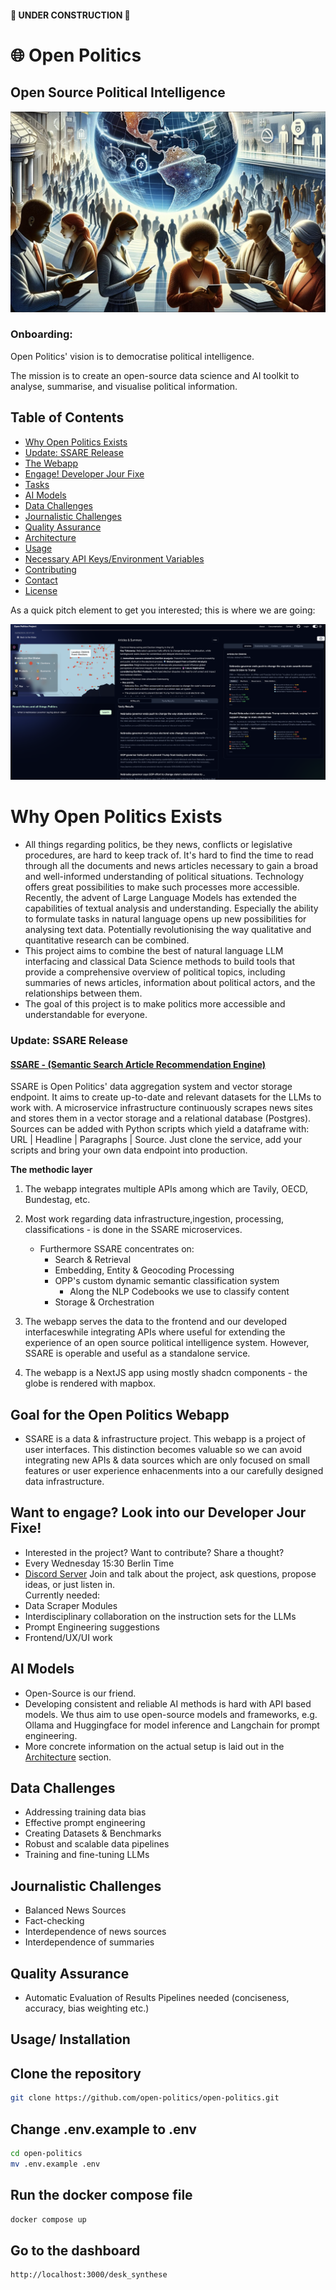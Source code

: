 #### 🚧 UNDER CONSTRUCTION 🚧
# 🌐 Open Politics 
## Open Source Political Intelligence
![Open Politics Political Intelligence Vision](assets/images/political_intelligence.png)

### Onboarding:
Open Politics' vision is to democratise political intelligence. 

The mission is to create an open-source data science and AI toolkit to analyse, summarise, and visualise political information.

## Table of Contents
- [Why Open Politics Exists](#why-open-politics-exists)
- [Update: SSARE Release](#update-ssare-release)
- [The Webapp](#the-webapp)
- [Engage! Developer Jour Fixe](#engage-developer-jour-fixe)
- [Tasks](#tasks)
- [AI Models](#ai-models)
- [Data Challenges](#data-challenges)
- [Journalistic Challenges](#journalistic-challenges)
- [Quality Assurance](#quality-assurance)
- [Architecture](#architecture)
- [Usage](#usage)
- [Necessary API Keys/Environment Variables](#necessary-api-keysenvironment-variables)
- [Contributing](#contributing)
- [Contact](#contact)
- [License](#license)

As a quick pitch element to get you interested; this is where we are going:

![Open Politics Vision](assets/images/opp_updated.png)

# Why Open Politics Exists
- All things regarding politics, be they news, conflicts or legislative procedures, are hard to keep track of. It's hard to find the time to read through all the documents and news articles necessary to gain a broad and well-informed understanding of political situations. Technology offers great possibilities to make such processes more accessible. Recently, the advent of Large Language Models has extended the capabilities of textual analysis and understanding. Especially the ability to formulate tasks in natural language opens up new possibilities for analysing text data. Potentially revolutionising the way qualitative and quantitative research can be combined.
- This project aims to combine the best of natural language LLM interfacing and classical Data Science methods to build tools that provide a comprehensive overview of political topics, including summaries of news articles, information about political actors, and the relationships between them.
- The goal of this project is to make politics more accessible and understandable for everyone.

### Update: SSARE Release
#### [SSARE - (Semantic Search Article Recommendation Engine)](https://github.com/JimVincentW/SSARE)
SSARE is Open Politics' data aggregation system and vector storage endpoint. It aims to create up-to-date and relevant datasets for the LLMs to work with. A microservice infrastructure continuously scrapes news sites and stores them in a vector storage and a relational database (Postgres). Sources can be added with Python scripts which yield a dataframe with: URL | Headline | Paragraphs | Source. Just clone the service, add your scripts and bring your own data endpoint into production.

**The methodic layer** 
1. The webapp integrates multiple APIs among which are Tavily, OECD, Bundestag, etc.
2. Most work regarding data infrastructure,ingestion, processing, classifications - is done in the SSARE microservices.
    - Furthermore SSARE concentrates on:
        - Search & Retrieval
        - Embedding, Entity & Geocoding Processing
        - OPP's custom dynamic semantic classification system 
            - Along the NLP Codebooks we use to classify content
        - Storage & Orchestration

3. The webapp serves the data to the frontend and our developed interfaceswhile integrating APIs where useful for extending the experience of an open source political intelligence system. However, SSARE is operable and useful as a standalone service.
4. The webapp is a NextJS app using mostly shadcn components - the globe is rendered with mapbox.


## Goal for the Open Politics Webapp
- SSARE is a data & infrastructure project. This webapp is a project of user interfaces. This distinction becomes valuable so we can avoid integrating new APIs & data sources which are only focused on small features or user experience enhacenments into a our carefully designed data infrastructure.

## Want to engage? Look into our Developer Jour Fixe!
- Interested in the project? Want to contribute? Share a thought?
- Every Wednesday 15:30 Berlin Time
- [Discord Server](https://discord.gg/KAFPp2KQ?event=1219348620860588123)
Join and talk about the project, ask questions, propose ideas, or just listen in.  
Currently needed:
- Data Scraper Modules 
- Interdisciplinary collaboration on the instruction sets for the LLMs 
- Prompt Engineering suggestions
- Frontend/UX/UI work


## AI Models
- Open-Source is our friend.
- Developing consistent and reliable AI methods is hard with API based models. We thus aim to use open-source models and frameworks, e.g. Ollama and Huggingface for model inference and Langchain for prompt engineering.
- More concrete information on the actual setup is laid out in the [Architecture](#architecture) section.

## Data Challenges
- Addressing training data bias
- Effective prompt engineering
- Creating Datasets & Benchmarks
- Robust and scalable data pipelines
- Training and fine-tuning LLMs

## Journalistic Challenges
- Balanced News Sources
- Fact-checking
- Interdependence of news sources
- Interdependence of summaries

## Quality Assurance
- Automatic Evaluation of Results Pipelines needed (conciseness, accuracy, bias weighting etc.)

## Usage/ Installation
## Clone the repository
```bash
git clone https://github.com/open-politics/open-politics.git
```

## Change .env.example to .env
```bash
cd open-politics
mv .env.example .env
```

## Run the docker compose file
```bash
docker compose up
```

## Go to the dashboard
```bash
http://localhost:3000/desk_synthese
```